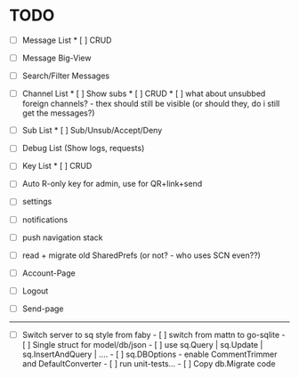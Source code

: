 
# TODO

 - [ ] Message List
        * [ ] CRUD
 - [ ] Message Big-View
 - [ ] Search/Filter Messages
 - [ ] Channel List
        * [ ] Show subs
        * [ ] CRUD
        * [ ] what about unsubbed foreign channels? - thex should still be visible (or should they, do i still get the messages?)
 - [ ] Sub List
        * [ ] Sub/Unsub/Accept/Deny
 - [ ] Debug List (Show logs, requests)
 - [ ] Key List
        * [ ] CRUD
 - [ ] Auto R-only key for admin, use for QR+link+send
 - [ ] settings
 - [ ] notifications
 - [ ] push navigation stack
 - [ ] read + migrate old SharedPrefs (or not? - who uses SCN even??)
 - [ ] Account-Page
 - [ ] Logout
 - [ ] Send-page

 
 -----

 - [ ] Switch server to sq style from faby
        - [ ] switch from mattn to go-sqlite
        - [ ] Single struct for model/db/json
        - [ ] use sq.Query | sq.Update | sq.InsertAndQuery | ....
        - [ ] sq.DBOptions - enable CommentTrimmer and DefaultConverter
        - [ ] run unit-tests...
        - [ ] Copy db.Migrate code